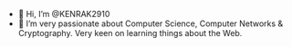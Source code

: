 - 👋 Hi, I’m @KENRAK2910
- 👀 I’m very passionate about Computer Science, Computer Networks & Cryptography. Very keen on learning things about the Web.

<!---
KENRAK2910/KENRAK2910 is a ✨ special ✨ repository because its `README.md` (this file) appears on your GitHub profile.
You can click the Preview link to take a look at your changes.
--->
